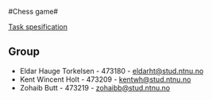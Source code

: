 #Chess game#

[Task spesification](http://prod3.imt.hig.no/Kent/imt2531_3dchess/wikis/Assignment-Description)

## Group ##

- Eldar Hauge Torkelsen - 473180 - eldarht@stud.ntnu.no
- Kent Wincent Holt - 473209 - kentwh@stud.ntnu.no
- Zohaib Butt - 473219 - zohaibb@stud.ntnu.no